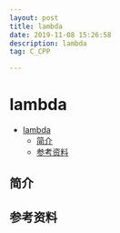 ```yaml
---
layout: post
title: lambda
date: 2019-11-08 15:26:58
description: lambda
tag: C_CPP

---
```

# lambda

- [lambda](#lambda)
  - [简介](#简介)
  - [参考资料](#参考资料)

## 简介

## 参考资料

